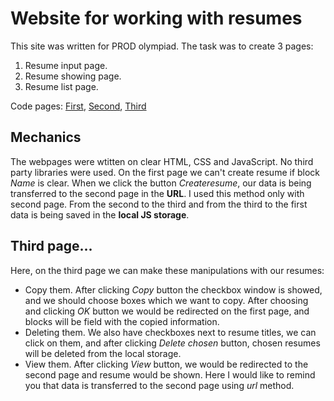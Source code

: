 # Website for working with resumes

This site was written for PROD olympiad. The task was to create 3 pages:
1) Resume input page. 
2) Resume showing page.
3) Resume list page.

Code pages: [First](https://github.com/pluffohman/ResumeFrontend/blob/master/index.html), 
[Second](https://github.com/pluffohman/ResumeFrontend/blob/master/resume_output.html), 
[Third](https://github.com/pluffohman/ResumeFrontend/blob/master/resume_list.html)

## Mechanics
The webpages were wtitten on clear HTML, CSS and JavaScript. No third party libraries were used.
On the first page we can't create resume if block $Name$ is clear. When we click the button $Create resume$, our data is being transferred to the second page in the __URL__.
I used this method only with second page. From the second to the third and from the third to the first data is being saved in the __local JS storage__.

## Third page...

Here, on the third page we can make these manipulations with our resumes:
 - Copy them. After clicking $Copy$ button the checkbox window is showed, and we should choose boxes which we want to copy.
After choosing and clicking $OK$ button we would be redirected on the first page, and blocks will be field with the copied information.
- Deleting them. We also have checkboxes next to resume titles, we can click on them, and after clicking $Delete$ $chosen$ button, chosen resumes will be deleted from the local storage.
- View them. After clicking $View$ button, we would be redirected to the second page and resume would be shown. 
Here I would like to remind you that data is transferred to the second page using $url$ method.
